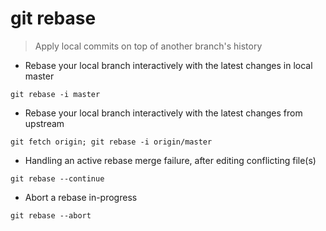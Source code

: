 # git rebase

> Apply local commits on top of another branch's history

- Rebase your local branch interactively with the latest changes in local master

`git rebase -i master`

- Rebase your local branch  interactively with the latest changes from upstream

`git fetch origin; git rebase -i origin/master`

- Handling an active rebase merge failure, after editing conflicting file(s)

`git rebase --continue`

- Abort a rebase in-progress

`git rebase --abort`

